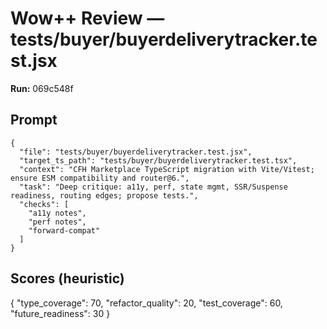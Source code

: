 # Wow++ Review — tests/buyer/buyerdeliverytracker.test.jsx

**Run:** 069c548f

## Prompt

```
{
  "file": "tests/buyer/buyerdeliverytracker.test.jsx",
  "target_ts_path": "tests/buyer/buyerdeliverytracker.test.tsx",
  "context": "CFH Marketplace TypeScript migration with Vite/Vitest; ensure ESM compatibility and router@6.",
  "task": "Deep critique: a11y, perf, state mgmt, SSR/Suspense readiness, routing edges; propose tests.",
  "checks": [
    "a11y notes",
    "perf notes",
    "forward-compat"
  ]
}
```

## Scores (heuristic)

{
  "type_coverage": 70,
  "refactor_quality": 20,
  "test_coverage": 60,
  "future_readiness": 30
}

